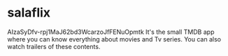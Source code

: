 # salaflix 
AIzaSyDfv-rpj1MaJ62bd3WcarzoJfFENuOpmtk
It's the small TMDB app where you can know everything about movies and Tv series. You can also watch trailers of these contents.

